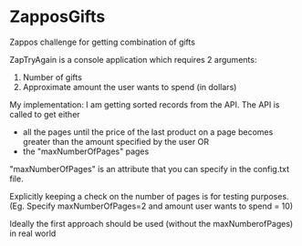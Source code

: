 ZapposGifts
===========

Zappos challenge for getting combination of gifts

ZapTryAgain is a console application which requires 2 arguments: 
1) Number of gifts
2) Approximate amount the user wants to spend (in dollars)

My implementation:
I am getting sorted records from the API.
The API is called to get either
 - all the pages until the price of the last product on a page becomes greater than the amount specified by the user
   OR
 - the "maxNumberOfPages" pages 
 

"maxNumberOfPages" is an attribute that you can specify in the config.txt file. 

Explicitly keeping a check on the number of pages is for testing purposes.
(Eg. Specify maxNumberOfPages=2 and amount user wants to spend = 10)

Ideally the first approach should be used (without the maxNumberofPages) in real world
